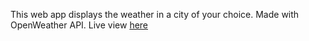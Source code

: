 This web app displays the weather in a city of your choice. Made with OpenWeather API. Live view [here](https://sekars-weather-app.netlify.app)
